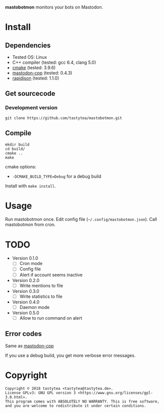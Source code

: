 **mastobotmon** monitors your bots on Mastodon.

# Install

## Dependencies

 * Tested OS: Linux
 * C++ compiler (tested: gcc 6.4, clang 5.0)
 * [cmake](https://cmake.org/) (tested: 3.9.6)
 * [mastodon-cpp](https://github.com/tastytea/mastodon-cpp) (tested: 0.4.3)
 * [rapidjson](http://rapidjson.org/) (tested: 1.1.0)

## Get sourcecode

### Development version

    git clone https://github.com/tastytea/mastobotmon.git

## Compile

    mkdir build
    cd build/
    cmake ..
    make

cmake options:

 * `-DCMAKE_BUILD_TYPE=Debug` for a debug build

Install with `make install`.

# Usage

Run mastobotmon once. Edit config file (`~/.config/mastobotmon.json`).
Call mastobotmon from cron.

# TODO

* Version 0.1.0
    * [ ] Cron mode
    * [ ] Config file
    * [ ] Alert if account seems inactive
* Version 0.2.0
    * [ ] Write mentions to file
* Version 0.3.0
    * [ ] Write statistics to file
* Version 0.4.0
    * [ ] Daemon mode
* Version 0.5.0
    * [ ] Allow to run command on alert

## Error codes

Same as [mastodon-cpp](https://github.com/tastytea/mastodon-cpp/blob/master/README.md#error-codes)

If you use a debug build, you get more verbose error messages.

# Copyright

    Copyright © 2018 tastytea <tastytea@tastytea.de>.
    License GPLv3: GNU GPL version 3 <https://www.gnu.org/licenses/gpl-3.0.html>.
    This program comes with ABSOLUTELY NO WARRANTY. This is free software,
    and you are welcome to redistribute it under certain conditions.

